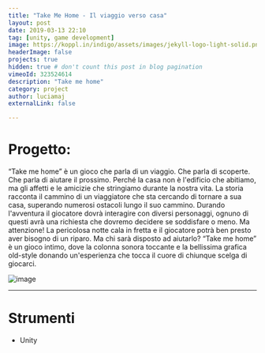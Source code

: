 ```yaml
---
title: "Take Me Home - Il viaggio verso casa"
layout: post
date: 2019-03-13 22:10
tag: [unity, game development]
image: https://koppl.in/indigo/assets/images/jekyll-logo-light-solid.png
headerImage: false
projects: true
hidden: true # don't count this post in blog pagination
vimeoId: 323524614
description: "Take me home"
category: project
author: luciamaj
externalLink: false

---
```


# Progetto:
“Take me home” è un gioco che parla di un viaggio. Che parla di scoperte. Che parla di aiutare il prossimo. Perché la casa non è l'edificio che abitiamo, ma gli affetti e le amicizie che stringiamo durante la nostra vita. La storia racconta il cammino di un viaggiatore che sta cercando di tornare a sua casa, superando numerosi ostacoli lungo il suo cammino.
Durando l'avventura il giocatore dovrà interagire con diversi personaggi, ognuno di questi avrà una richiesta che dovremo decidere se soddisfare o meno. 
Ma attenzione! La pericolosa notte cala in fretta e il giocatore potrà ben presto aver bisogno di un riparo. Ma chi sarà disposto ad aiutarlo?
“Take me home” è un gioco intimo, dove la colonna sonora toccante e la bellissima grafica old-style donando un'esperienza che tocca il cuore di chiunque scelga di giocarci.

![image](/assets/images/take-me-home/manifesto.jpg)

---

# Strumenti

- Unity